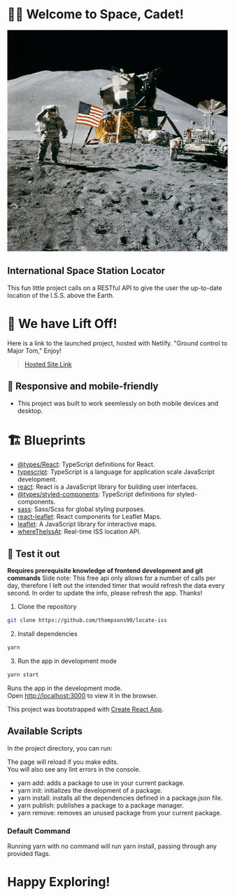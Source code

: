 # 👨‍🚀 Welcome to Space, Cadet!

![Moon landing](public\pictures\moon-landing-image.png)

## International Space Station Locator

This fun little project calls on a RESTful API to give the user the up-to-date location of the I.S.S. above the Earth.

# 🚀 We have Lift Off!

Here is a link to the launched project, hosted with Netlify. "Ground control to Major Tom," Enjoy!

> [Hosted Site Link](https://6283151b4cf55f1445c45291--neon-dodol-053c51.netlify.app/)

## 📱 Responsive and mobile-friendly

- This project was built to work seemlessly on both mobile devices and desktop.

# 🏗️ Blueprints

- [@types/React](https://www.npmjs.com/package/@types/react): TypeScript definitions for React.
- [typescript](https://www.npmjs.com/package/typescript): TypeScript is a language for application scale JavaScript development.
- [react](https://www.npmjs.com/package/react): React is a JavaScript library for building user interfaces.
- [@types/styled-components](https://www.npmjs.com/package/@types/styled-components): TypeScript definitions for styled-components.
- [sass](https://www.npmjs.com/package/sass): Sass/Scss for global styling purposes.
- [react-leaflet](https://react-leaflet.js.org/): React components for Leaflet Maps.
- [leaflet](https://leafletjs.com/): A JavaScript library for interactive maps.
- [whereTheIssAt](https://wheretheiss.at/): Real-time ISS location API.

## 🧪 Test it out

**Requires prerequisite knowledge of frontend development and git commands**
Side note: This free api only allows for a number of calls per day, therefore I left out the intended timer that would refresh the data every second. In order to update the info, please refresh the app. Thanks!

1. Clone the repository

```sh
git clone https://github.com/thompsons90/locate-iss
```

2. Install dependencies

```sh
yarn
```

3. Run the app in development mode

```sh
yarn start
```

Runs the app in the development mode.\
Open [http://localhost:3000](http://localhost:3000) to view it in the browser.

This project was bootstrapped with [Create React App](https://github.com/facebook/create-react-app).

## Available Scripts

In the project directory, you can run:

The page will reload if you make edits.\
You will also see any lint errors in the console.

- yarn add: adds a package to use in your current package.
- yarn init: initializes the development of a package.
- yarn install: installs all the dependencies defined in a package.json file.
- yarn publish: publishes a package to a package manager.
- yarn remove: removes an unused package from your current package.

### Default Command

Running yarn with no command will run yarn install, passing through any provided flags.

# Happy Exploring!
